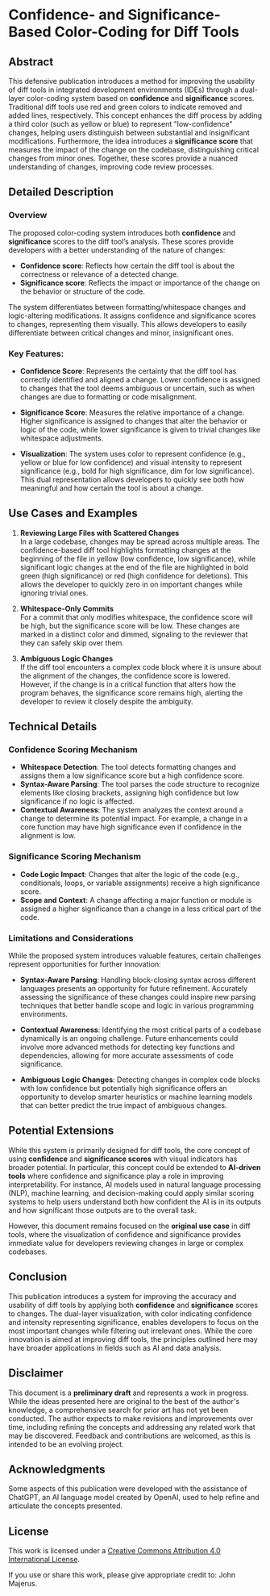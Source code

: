 # Confidence- and Significance-Based Color-Coding for Diff Tools

## Abstract
This defensive publication introduces a method for improving the usability of diff tools in integrated development environments (IDEs) through a dual-layer color-coding system based on **confidence** and **significance** scores. Traditional diff tools use red and green colors to indicate removed and added lines, respectively. This concept enhances the diff process by adding a third color (such as yellow or blue) to represent "low-confidence" changes, helping users distinguish between substantial and insignificant modifications. Furthermore, the idea introduces a **significance score** that measures the impact of the change on the codebase, distinguishing critical changes from minor ones. Together, these scores provide a nuanced understanding of changes, improving code review processes.

## Detailed Description

### Overview
The proposed color-coding system introduces both **confidence** and **significance** scores to the diff tool’s analysis. These scores provide developers with a better understanding of the nature of changes:

- **Confidence score**: Reflects how certain the diff tool is about the correctness or relevance of a detected change.
- **Significance score**: Reflects the impact or importance of the change on the behavior or structure of the code.

The system differentiates between formatting/whitespace changes and logic-altering modifications. It assigns confidence and significance scores to changes, representing them visually. This allows developers to easily differentiate between critical changes and minor, insignificant ones.

### Key Features:
- **Confidence Score**: Represents the certainty that the diff tool has correctly identified and aligned a change. Lower confidence is assigned to changes that the tool deems ambiguous or uncertain, such as when changes are due to formatting or code misalignment.
  
- **Significance Score**: Measures the relative importance of a change. Higher significance is assigned to changes that alter the behavior or logic of the code, while lower significance is given to trivial changes like whitespace adjustments.

- **Visualization**: The system uses color to represent confidence (e.g., yellow or blue for low confidence) and visual intensity to represent significance (e.g., bold for high significance, dim for low significance). This dual representation allows developers to quickly see both how meaningful and how certain the tool is about a change.

## Use Cases and Examples

1. **Reviewing Large Files with Scattered Changes**  
   In a large codebase, changes may be spread across multiple areas. The confidence-based diff tool highlights formatting changes at the beginning of the file in yellow (low confidence, low significance), while significant logic changes at the end of the file are highlighted in bold green (high significance) or red (high confidence for deletions). This allows the developer to quickly zero in on important changes while ignoring trivial ones.

2. **Whitespace-Only Commits**  
   For a commit that only modifies whitespace, the confidence score will be high, but the significance score will be low. These changes are marked in a distinct color and dimmed, signaling to the reviewer that they can safely skip over them.

3. **Ambiguous Logic Changes**  
   If the diff tool encounters a complex code block where it is unsure about the alignment of the changes, the confidence score is lowered. However, if the change is in a critical function that alters how the program behaves, the significance score remains high, alerting the developer to review it closely despite the ambiguity.

## Technical Details

### Confidence Scoring Mechanism
- **Whitespace Detection**: The tool detects formatting changes and assigns them a low significance score but a high confidence score.
- **Syntax-Aware Parsing**: The tool parses the code structure to recognize elements like closing brackets, assigning high confidence but low significance if no logic is affected.
- **Contextual Awareness**: The system analyzes the context around a change to determine its potential impact. For example, a change in a core function may have high significance even if confidence in the alignment is low.
  
### Significance Scoring Mechanism
- **Code Logic Impact**: Changes that alter the logic of the code (e.g., conditionals, loops, or variable assignments) receive a high significance score.
- **Scope and Context**: A change affecting a major function or module is assigned a higher significance than a change in a less critical part of the code.

### Limitations and Considerations

While the proposed system introduces valuable features, certain challenges represent opportunities for further innovation:

- **Syntax-Aware Parsing**: Handling block-closing syntax across different languages presents an opportunity for future refinement. Accurately assessing the significance of these changes could inspire new parsing techniques that better handle scope and logic in various programming environments.

- **Contextual Awareness**: Identifying the most critical parts of a codebase dynamically is an ongoing challenge. Future enhancements could involve more advanced methods for detecting key functions and dependencies, allowing for more accurate assessments of code significance.

- **Ambiguous Logic Changes**: Detecting changes in complex code blocks with low confidence but potentially high significance offers an opportunity to develop smarter heuristics or machine learning models that can better predict the true impact of ambiguous changes.

## Potential Extensions
While this system is primarily designed for diff tools, the core concept of using **confidence** and **significance scores** with visual indicators has broader potential. In particular, this concept could be extended to **AI-driven tools** where confidence and significance play a role in improving interpretability. For instance, AI models used in natural language processing (NLP), machine learning, and decision-making could apply similar scoring systems to help users understand both how confident the AI is in its outputs and how significant those outputs are to the overall task.

However, this document remains focused on the **original use case** in diff tools, where the visualization of confidence and significance provides immediate value for developers reviewing changes in large or complex codebases.

## Conclusion
This publication introduces a system for improving the accuracy and usability of diff tools by applying both **confidence** and **significance** scores to changes. The dual-layer visualization, with color indicating confidence and intensity representing significance, enables developers to focus on the most important changes while filtering out irrelevant ones. While the core innovation is aimed at improving diff tools, the principles outlined here may have broader applications in fields such as AI and data analysis.

## Disclaimer
This document is a **preliminary draft** and represents a work in progress. While the ideas presented here are original to the best of the author's knowledge, a comprehensive search for prior art has not yet been conducted. The author expects to make revisions and improvements over time, including refining the concepts and addressing any related work that may be discovered. Feedback and contributions are welcomed, as this is intended to be an evolving project.

## Acknowledgments
Some aspects of this publication were developed with the assistance of ChatGPT, an AI language model created by OpenAI, used to help refine and articulate the concepts presented.

## License
This work is licensed under a [Creative Commons Attribution 4.0 International License](https://creativecommons.org/licenses/by/4.0/).

If you use or share this work, please give appropriate credit to: John Majerus.

